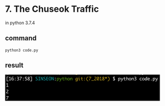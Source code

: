 # 7. The Chuseok Traffic
in python 3.7.4

## command
```
python3 code.py
```

## result
![Alt text](./result.png)